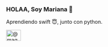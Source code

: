 ### HOLAA, Soy Mariana 👋 
Aprendiendo swift :innocent:, junto con python.

<a href="https://twitter.com/@magui_cr" target="blank"><img align="center" src="https://cdn.jsdelivr.net/npm/simple-icons@3.0.1/icons/twitter.svg" alt="@magui_cr" height="30" width="40" /></a>
</p>



